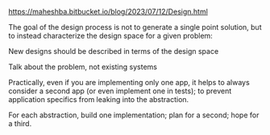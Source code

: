 

https://maheshba.bitbucket.io/blog/2023/07/12/Design.html

 The goal of the design process is not to generate a single point solution, but to instead characterize the design space for a given problem: 

 New designs should be described in terms of the design space

 Talk about the problem, not existing systems

 Practically, even if you are implementing only one app, it helps to always consider a second app (or even implement one in tests); to prevent application specifics from leaking into the abstraction.

  For each abstraction, build one implementation; plan for a second; hope for a third. 
